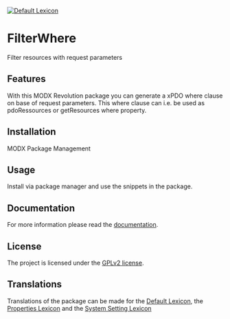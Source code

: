 [![Default Lexicon](https://hosted.weblate.org/widgets/modx-extras/filterwhere/standard/svg-badge.svg)](https://hosted.weblate.org/projects/modx-extras/filterwhere/standard/)

# FilterWhere

Filter resources with request parameters

## Features

With this MODX Revolution package you can generate a xPDO where clause on base
of request parameters. This where clause can i.e. be used as pdoRessources or
getResources where property.

## Installation

MODX Package Management

## Usage

Install via package manager and use the snippets in the package.

## Documentation

For more information please read the [documentation](https://jako.github.io/FilterWhere/).

## License

The project is licensed under the [GPLv2 license](https://github.com/Jako/FilterWhere/blob/master/core/components/filterwhere/docs/license.md).

## Translations

Translations of the package can be made for the [Default Lexicon](https://hosted.weblate.org/projects/modx-extras/filterwhere/standard/), the [Properties Lexicon](https://hosted.weblate.org/projects/modx-extras/filterwhere/properties/) and the [System Setting Lexicon](https://hosted.weblate.org/projects/modx-extras/filterwhere/system-settings/)
